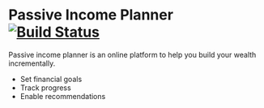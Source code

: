 # Passive Income Planner [![Build Status](https://travis-ci.org/ryan-hennigan/passive-income-planner.svg?branch=master)](https://travis-ci.org/ryan-hennigan/passive-income-planner)

Passive income planner is an online platform to help you build your wealth incrementally.

*   Set financial goals
*   Track progress
*   Enable recommendations
